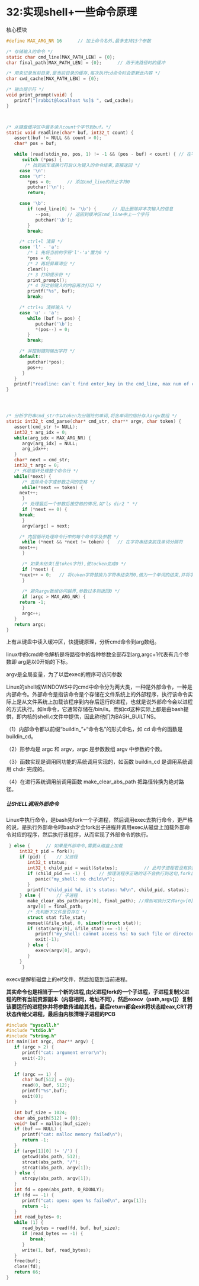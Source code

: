 # 32:实现shell+一些命令原理





核心模块

```c
#define MAX_ARG_NR 16	   // 加上命令名外,最多支持15个参数

/* 存储输入的命令 */
static char cmd_line[MAX_PATH_LEN] = {0};
char final_path[MAX_PATH_LEN] = {0};      // 用于洗路径时的缓冲

/* 用来记录当前目录,是当前目录的缓存,每次执行cd命令时会更新此内容 */
char cwd_cache[MAX_PATH_LEN] = {0};

/* 输出提示符 */
void print_prompt(void) {
   printf("[rabbit@localhost %s]$ ", cwd_cache);
}



/* 从键盘缓冲区中最多读入count个字节到buf。*/
static void readline(char* buf, int32_t count) {
   assert(buf != NULL && count > 0);
   char* pos = buf;

   while (read(stdin_no, pos, 1) != -1 && (pos - buf) < count) { // 在不出错情况下,直到找到回车符才返回
      switch (*pos) {
       /* 找到回车或换行符后认为键入的命令结束,直接返回 */
	 case '\n':
	 case '\r':
	    *pos = 0;	   // 添加cmd_line的终止字符0
	    putchar('\n');
	    return;

	 case '\b':
	    if (cmd_line[0] != '\b') {		// 阻止删除非本次输入的信息
	       --pos;	   // 退回到缓冲区cmd_line中上一个字符
	       putchar('\b');
	    }
	    break;

	 /* ctrl+l 清屏 */
	 case 'l' - 'a': 
	    /* 1 先将当前的字符'l'-'a'置为0 */
	    *pos = 0;
	    /* 2 再将屏幕清空 */
	    clear();
	    /* 3 打印提示符 */
	    print_prompt();
	    /* 4 将之前键入的内容再次打印 */
	    printf("%s", buf);
	    break;

	 /* ctrl+u 清掉输入 */
	 case 'u' - 'a':
	    while (buf != pos) {
	       putchar('\b');
	       *(pos--) = 0;
	    }
	    break;

	 /* 非控制键则输出字符 */
	 default:
	    putchar(*pos);
	    pos++;
      }
   }
   printf("readline: can`t find enter_key in the cmd_line, max num of char is 128\n");
}




/* 分析字符串cmd_str中以token为分隔符的单词,将各单词的指针存入argv数组 */
static int32_t cmd_parse(char* cmd_str, char** argv, char token) {
   assert(cmd_str != NULL);
   int32_t arg_idx = 0;
   while(arg_idx < MAX_ARG_NR) {
      argv[arg_idx] = NULL;
      arg_idx++;
   }
   char* next = cmd_str;
   int32_t argc = 0;
   /* 外层循环处理整个命令行 */
   while(*next) {
      /* 去除命令字或参数之间的空格 */
      while(*next == token) {
	 next++;
      }
      /* 处理最后一个参数后接空格的情况,如"ls dir2 " */
      if (*next == 0) {
	 break; 
      }
      argv[argc] = next;

     /* 内层循环处理命令行中的每个命令字及参数 */
      while (*next && *next != token) {	  // 在字符串结束前找单词分隔符
	 next++;
      }

      /* 如果未结束(是token字符),使tocken变成0 */
      if (*next) {
	 *next++ = 0;	// 将token字符替换为字符串结束符0,做为一个单词的结束,并将字符指针next指向下一个字符
      }
   
      /* 避免argv数组访问越界,参数过多则返回0 */
      if (argc > MAX_ARG_NR) {
	 return -1;
      }
      argc++;
   }
   return argc;
}

```

上有从键盘中读入缓冲区，快捷键原理，分析cmd命令到arg数组。

linux中的cmd命令解析是将路径中的各种参数全部存到arg,argc+1代表有几个参数即 arg是以0开始的下标。

argv是全局变量，为了以后exec的程序可访问参数







Linux的shell或WINDOWS中的cmd中命令分为两大类，一种是外部命令，一种是内部命令。外部命令是指该命令是个存储在文件系统上的外部程序，执行该命令实际上是从文件系统上加载该程序到内存后运行的进程，也就是说外部命令会以进程的方式执行。如ls命令，它通常存储在/bin/ls。而如cd这种实际上都是由bash提供，即内核的shell.c文件中提供，因此称他们为BASH_BUILTNS。





（1）内部命令都以前缀“buildin_”+“命令名”的形式命名，如 cd 命令的函数是 buildin_cd。

 （2）形参均是 argc 和 argv，argc 是参数数组 argv 中参数的个数。 

（3）函数实现是调用同功能的系统调用实现的，如函数 buildin_cd 是调用系统调用 chdir 完成的。

 （4）在进行系统调用前调用函数 make_clear_abs_path 把路径转换为绝对路径。

















##### 让SHELL调用外部命令

Linux中执行命令，是bash先fork一个子进程，然后调用exec去执行命令，更严格的说，是执行外部命令时bash才会fork出子进程并调用exec从磁盘上加载外部命令对应的程序，然后执行该程序，从而实现了外部命令的执行。

```c
 } else {      // 如果是外部命令,需要从磁盘上加载
	 int32_t pid = fork();
	 if (pid) {	   // 父进程
	    int32_t status;
	    int32_t child_pid = wait(&status);          // 此时子进程若没有执行exit,my_shell会被阻塞,不再响应键入的命令
	    if (child_pid == -1) {     // 按理说程序正确的话不会执行到这句,fork出的进程便是shell子进程
	       panic("my_shell: no child\n");
	    }
	    printf("child_pid %d, it's status: %d\n", child_pid, status);
	 } else {	   // 子进程
	    make_clear_abs_path(argv[0], final_path); //得到可执行文件argv[0]的绝对路径加载到final_path，然后将argv[0]重新指向final_path
	    argv[0] = final_path;
	    /* 先判断下文件是否存在 */
	    struct stat file_stat;
	    memset(&file_stat, 0, sizeof(struct stat));
	    if (stat(argv[0], &file_stat) == -1) {
	       printf("my_shell: cannot access %s: No such file or directory\n", argv[0]);
	       exit(-1);
	    } else {
	       execv(argv[0], argv);
	    }
	 }
      }
```

execv是解析磁盘上的elf文件，然后加载到当前进程。









**其实命令也是相当于一个新的进程,由父进程fork的一个子进程，子进程复制父进程的所有当前资源副本（内容相同，地址不同），然后execv（path,argv[]）复制该要运行的进程体并将参数传递给其栈，最后return都会exit将状态给eax,CRT将状态传给父进程，最后由内核清理子进程的PCB**

```c
#include "syscall.h"
#include "stdio.h"
#include "string.h"
int main(int argc, char** argv) {
   if (argc > 2) {
      printf("cat: argument error\n");
      exit(-2);
   }

   if (argc == 1) {
      char buf[512] = {0};
      read(0, buf, 512);
      printf("%s",buf);
      exit(0);
   }

   int buf_size = 1024;
   char abs_path[512] = {0};
   void* buf = malloc(buf_size);
   if (buf == NULL) { 
      printf("cat: malloc memory failed\n");
      return -1;
   }
   if (argv[1][0] != '/') {
      getcwd(abs_path, 512);
      strcat(abs_path, "/");
      strcat(abs_path, argv[1]);
   } else {
      strcpy(abs_path, argv[1]);
   }
   int fd = open(abs_path, O_RDONLY);
   if (fd == -1) { 
      printf("cat: open: open %s failed\n", argv[1]);
      return -1;
   }
   int read_bytes= 0;
   while (1) {
      read_bytes = read(fd, buf, buf_size);
      if (read_bytes == -1) {
         break;
      }
      write(1, buf, read_bytes);
   }
   free(buf);
   close(fd);
   return 66;
}
```







